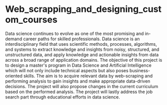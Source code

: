 # Web_scrapping_and_designing_custom_courses

Data science continues to evolve as one of the most promising and in-demand career paths for skilled professionals. Data science is an interdisciplinary field that uses scientific methods, processes, algorithms, and systems to extract knowledge and insights from noisy, structured, and unstructured data, and apply knowledge and actionable insights from data across a broad range of application domains. The objective of this project is to design a master's program in Data Science and Artificial Intelligence which will not only include technical aspects but also poses business-oriented skills. The aim is to acquire relevant data by web-scraping and performing analysis to gain insights and make appropriate data-driven decisions. The project will also propose changes in the current curriculum based on the performed analysis. The project will lastly address the job search part through educational efforts in data science.

